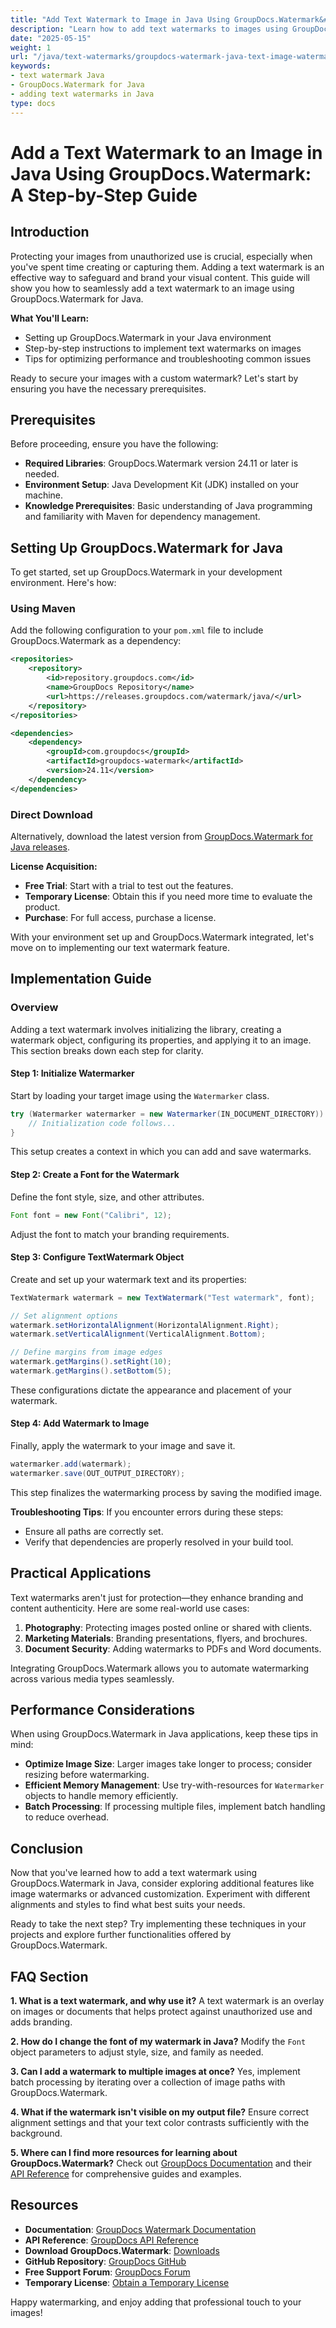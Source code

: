 ```yaml
---
title: "Add Text Watermark to Image in Java Using GroupDocs.Watermark&#58; A Step-by-Step Guide"
description: "Learn how to add text watermarks to images using GroupDocs.Watermark for Java. Follow this comprehensive guide with step-by-step instructions."
date: "2025-05-15"
weight: 1
url: "/java/text-watermarks/groupdocs-watermark-java-text-image-watermark-guide/"
keywords:
- text watermark Java
- GroupDocs.Watermark for Java
- adding text watermarks in Java
type: docs
---
```

# Add a Text Watermark to an Image in Java Using GroupDocs.Watermark: A Step-by-Step Guide

## Introduction

Protecting your images from unauthorized use is crucial, especially when you've spent time creating or capturing them. Adding a text watermark is an effective way to safeguard and brand your visual content. This guide will show you how to seamlessly add a text watermark to an image using GroupDocs.Watermark for Java.

**What You'll Learn:**
- Setting up GroupDocs.Watermark in your Java environment
- Step-by-step instructions to implement text watermarks on images
- Tips for optimizing performance and troubleshooting common issues

Ready to secure your images with a custom watermark? Let's start by ensuring you have the necessary prerequisites.

## Prerequisites

Before proceeding, ensure you have the following:

- **Required Libraries**: GroupDocs.Watermark version 24.11 or later is needed.
- **Environment Setup**: Java Development Kit (JDK) installed on your machine.
- **Knowledge Prerequisites**: Basic understanding of Java programming and familiarity with Maven for dependency management.

## Setting Up GroupDocs.Watermark for Java

To get started, set up GroupDocs.Watermark in your development environment. Here's how:

### Using Maven
Add the following configuration to your `pom.xml` file to include GroupDocs.Watermark as a dependency:

```xml
<repositories>
    <repository>
        <id>repository.groupdocs.com</id>
        <name>GroupDocs Repository</name>
        <url>https://releases.groupdocs.com/watermark/java/</url>
    </repository>
</repositories>

<dependencies>
    <dependency>
        <groupId>com.groupdocs</groupId>
        <artifactId>groupdocs-watermark</artifactId>
        <version>24.11</version>
    </dependency>
</dependencies>
```

### Direct Download
Alternatively, download the latest version from [GroupDocs.Watermark for Java releases](https://releases.groupdocs.com/watermark/java/).

**License Acquisition:**
- **Free Trial**: Start with a trial to test out the features.
- **Temporary License**: Obtain this if you need more time to evaluate the product.
- **Purchase**: For full access, purchase a license.

With your environment set up and GroupDocs.Watermark integrated, let's move on to implementing our text watermark feature.

## Implementation Guide

### Overview
Adding a text watermark involves initializing the library, creating a watermark object, configuring its properties, and applying it to an image. This section breaks down each step for clarity.

#### Step 1: Initialize Watermarker
Start by loading your target image using the `Watermarker` class.
```java
try (Watermarker watermarker = new Watermarker(IN_DOCUMENT_DIRECTORY)) {
    // Initialization code follows...
}
```
This setup creates a context in which you can add and save watermarks.

#### Step 2: Create a Font for the Watermark
Define the font style, size, and other attributes.
```java
Font font = new Font("Calibri", 12);
```
Adjust the font to match your branding requirements.

#### Step 3: Configure TextWatermark Object
Create and set up your watermark text and its properties:
```java
TextWatermark watermark = new TextWatermark("Test watermark", font);

// Set alignment options
watermark.setHorizontalAlignment(HorizontalAlignment.Right);
watermark.setVerticalAlignment(VerticalAlignment.Bottom);

// Define margins from image edges
watermark.getMargins().setRight(10); 
watermark.getMargins().setBottom(5);
```
These configurations dictate the appearance and placement of your watermark.

#### Step 4: Add Watermark to Image
Finally, apply the watermark to your image and save it.
```java
watermarker.add(watermark);
watermarker.save(OUT_OUTPUT_DIRECTORY);
```
This step finalizes the watermarking process by saving the modified image.

**Troubleshooting Tips**: If you encounter errors during these steps:
- Ensure all paths are correctly set.
- Verify that dependencies are properly resolved in your build tool.

## Practical Applications

Text watermarks aren't just for protection—they enhance branding and content authenticity. Here are some real-world use cases:

1. **Photography**: Protecting images posted online or shared with clients.
2. **Marketing Materials**: Branding presentations, flyers, and brochures.
3. **Document Security**: Adding watermarks to PDFs and Word documents.

Integrating GroupDocs.Watermark allows you to automate watermarking across various media types seamlessly.

## Performance Considerations

When using GroupDocs.Watermark in Java applications, keep these tips in mind:

- **Optimize Image Size**: Larger images take longer to process; consider resizing before watermarking.
- **Efficient Memory Management**: Use try-with-resources for `Watermarker` objects to handle memory efficiently.
- **Batch Processing**: If processing multiple files, implement batch handling to reduce overhead.

## Conclusion

Now that you've learned how to add a text watermark using GroupDocs.Watermark in Java, consider exploring additional features like image watermarks or advanced customization. Experiment with different alignments and styles to find what best suits your needs.

Ready to take the next step? Try implementing these techniques in your projects and explore further functionalities offered by GroupDocs.Watermark.

## FAQ Section

**1. What is a text watermark, and why use it?**
A text watermark is an overlay on images or documents that helps protect against unauthorized use and adds branding.

**2. How do I change the font of my watermark in Java?**
Modify the `Font` object parameters to adjust style, size, and family as needed.

**3. Can I add a watermark to multiple images at once?**
Yes, implement batch processing by iterating over a collection of image paths with GroupDocs.Watermark.

**4. What if the watermark isn't visible on my output file?**
Ensure correct alignment settings and that your text color contrasts sufficiently with the background.

**5. Where can I find more resources for learning about GroupDocs.Watermark?**
Check out [GroupDocs Documentation](https://docs.groupdocs.com/watermark/java/) and their [API Reference](https://reference.groupdocs.com/watermark/java) for comprehensive guides and examples.

## Resources
- **Documentation**: [GroupDocs Watermark Documentation](https://docs.groupdocs.com/watermark/java/)
- **API Reference**: [GroupDocs API Reference](https://reference.groupdocs.com/watermark/java)
- **Download GroupDocs.Watermark**: [Downloads](https://releases.groupdocs.com/watermark/java/)
- **GitHub Repository**: [GroupDocs GitHub](https://github.com/groupdocs-watermark/GroupDocs.Watermark-for-Java)
- **Free Support Forum**: [GroupDocs Forum](https://forum.groupdocs.com/c/watermark/10)
- **Temporary License**: [Obtain a Temporary License](https://purchase.groupdocs.com/temporary-license/) 

Happy watermarking, and enjoy adding that professional touch to your images!
